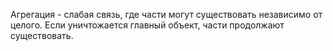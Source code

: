 Агрегация - слабая связь, где части могут существовать независимо от целого. Если уничтожается главный объект, части продолжают существовать.